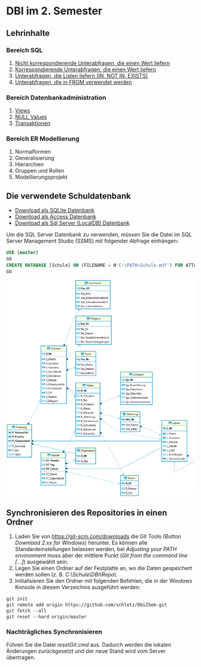 # DBI im 2. Semester

## Lehrinhalte

### Bereich SQL

1. [Nicht korrespondierende Unterabfragen, die einen Wert liefern](11_SingleValueNonCorresponding)
2. [Korrespondierende Unterabfragen, die einen Wert liefern](12_SingleValueCorresponding)
3. [Unterabfragen, die Listen liefern (IN, NOT IN, EXISTS)](13_ListSubqueries)
4. [Unterabfragen, die in FROM verwendet werden](14_FromSubqueries)

### Bereich Datenbankadministration

1. [Views](21_Views)
2. [NULL Values](22_Null)
3. [Transaktionen](23_Transaktionen)

### Bereich ER Modellierung

1. Normalformen
2. Generalisierung
3. Hierarchien
4. Gruppen und Rollen
5. Modellierungsprojekt

## Die verwendete Schuldatenbank

- [Download als SQLite Datenbank](Schule.db)
- [Download als Access Datenbank](Schule.mdb)
- [Download als Sql Server (LocalDB) Datenbank](Schule.mdf)

Um die SQL Server Datenbank zu verwenden, müssen Sie die Datei im SQL Server Management Studio (SSMS)
mit folgender Abfrage einhängen:

```sql
USE [master]
GO
CREATE DATABASE [Schule] ON (FILENAME = N'C:\PATH\Schule.mdf') FOR ATTACH
GO
```

![](schuldb.png)


## Synchronisieren des Repositories in einen Ordner

1. Laden Sie von https://git-scm.com/downloads die Git Tools (Button *Download 2.xx for Windows*)
    herunter. Es können alle Standardeinstellungen belassen werden, bei *Adjusting your PATH environment*
    muss aber der mittlere Punkt (*Git from the command line [...]*) ausgewählt sein.
2. Legen Sie einen Ordner auf der Festplatte an, wo die Daten gespeichert werden sollen
    (z. B. *C:\Schule\DBI\Repo*).
3. Initialisieren Sie den Ordner mit folgenden Befehlen, die in der Windows Konsole in diesem Verzeichnis
    ausgeführt werden:

```text
git init
git remote add origin https://github.com/schletz/Dbi2Sem.git
git fetch --all
git reset --hard origin/master
```

### Nachträgliches Synchronisieren

Führen Sie die Datei *resetGit.cmd* aus. Dadurch werden die lokalen Änderungen zurückgesetzt und der
neue Stand wird vom Server übertragen.
